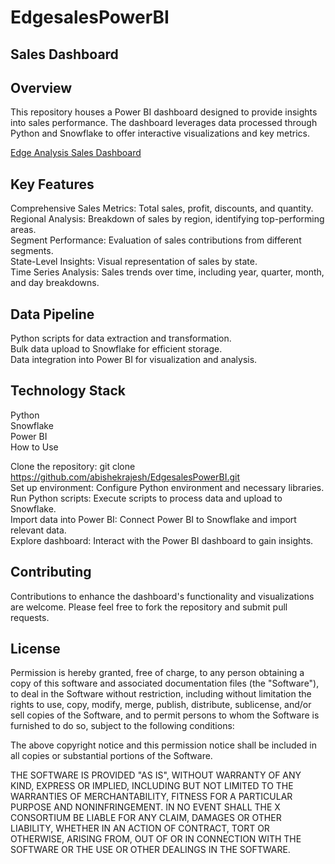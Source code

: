 # EdgesalesPowerBI

## Sales Dashboard  
## Overview  

This repository houses a Power BI dashboard designed to provide insights into sales performance. The dashboard leverages data processed through Python and Snowflake to offer interactive visualizations and key metrics.  

[Edge Analysis Sales Dashboard](https://app.powerbi.com/groups/me/reports/3109e288-75c6-4f86-bb84-0091e7133fc2/2939f8cb39420bd133ba?experience=power-bi)

## Key Features  

Comprehensive Sales Metrics: Total sales, profit, discounts, and quantity.  
Regional Analysis: Breakdown of sales by region, identifying top-performing areas.  
Segment Performance: Evaluation of sales contributions from different segments.  
State-Level Insights: Visual representation of sales by state.  
Time Series Analysis: Sales trends over time, including year, quarter, month, and day breakdowns.  

## Data Pipeline  

Python scripts for data extraction and transformation.    
Bulk data upload to Snowflake for efficient storage.   
Data integration into Power BI for visualization and analysis.    

## Technology Stack  

Python    
Snowflake  
Power BI  
How to Use  

Clone the repository: git clone https://github.com/abishekrajesh/EdgesalesPowerBI.git   
Set up environment: Configure Python environment and necessary libraries.  
Run Python scripts: Execute scripts to process data and upload to Snowflake.  
Import data into Power BI: Connect Power BI to Snowflake and import relevant data.  
Explore dashboard: Interact with the Power BI dashboard to gain insights.  

## Contributing  

Contributions to enhance the dashboard's functionality and visualizations are welcome. Please feel free to fork the repository and submit pull requests.  

## License  

Permission is hereby granted, free of charge, to any person obtaining a copy of this software and associated documentation files (the "Software"), to deal in the Software without restriction, including without limitation the rights to use, copy, modify, merge, publish, distribute, sublicense, and/or sell copies of the Software, and to permit persons to whom the Software is furnished to do so, subject to the following conditions:  

The above copyright notice and this permission notice shall be included in all copies or substantial portions of the Software.  

THE SOFTWARE IS PROVIDED "AS IS", WITHOUT WARRANTY OF ANY KIND, EXPRESS OR IMPLIED, INCLUDING BUT NOT LIMITED TO THE WARRANTIES OF MERCHANTABILITY, FITNESS FOR A PARTICULAR PURPOSE AND NONINFRINGEMENT. IN NO EVENT SHALL THE X CONSORTIUM BE LIABLE FOR ANY CLAIM, DAMAGES OR OTHER LIABILITY, WHETHER IN AN ACTION OF CONTRACT, TORT OR OTHERWISE, ARISING FROM, OUT OF OR IN CONNECTION WITH THE SOFTWARE OR THE USE OR OTHER DEALINGS IN THE SOFTWARE.  
